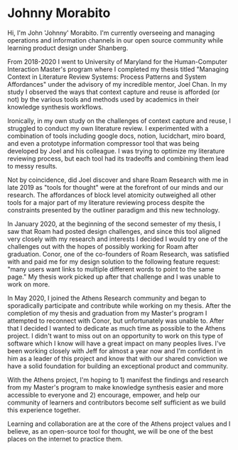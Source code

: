 # Johnny Morabito

Hi, I'm John 'Johnny' Morabito. I'm currently overseeing and managing operations and information channels in our open source community while learning product design under Shanberg.

From 2018-2020 I went to University of Maryland for the Human-Computer Interaction Master's program where I completed my thesis titled "Managing Context in Literature Review Systems: Process Patterns and System Affordances" under the advisory of my incredible mentor, Joel Chan. In my study I observed the ways that context capture and reuse is afforded \(or not\) by the various tools and methods used by academics in their knowledge synthesis workflows.

Ironically, in my own study on the challenges of context capture and reuse, I struggled to conduct my own literature review. I experimented with a combination of tools including google docs, notion, lucidchart, miro board, and even a prototype information compressor tool that was being developed by Joel and his colleague. I was trying to optimize my literature reviewing process, but each tool had its tradeoffs and combining them lead to messy results.

Not by coincidence, did Joel discover and share Roam Research with me in late 2019 as "tools for thought" were at the forefront of our minds and our research. The affordances of block level atomicity outweighed all other tools for a major part of my literature reviewing process despite the constraints presented by the outliner paradigm and this new technology.

In January 2020, at the beginning of the second semester of my thesis, I saw that Roam had posted design challenges, and since this tool aligned very closely with my research and interests I decided I would try one of the challenges out with the hopes of possibly working for Roam after graduation. Conor, one of the co-founders of Roam Research, was satisfied with and paid me for my design solution to the following feature request: "many users want links to multiple different words to point to the same page." My thesis work picked up after that challenge and I was unable to work on more.

In May 2020, I joined the Athens Research community and began to sporadically participate and contribute while working on my thesis. After the completion of my thesis and graduation from my Master's program I attempted to reconnect with Conor, but unfortunately was unable to. After that I decided I wanted to dedicate as much time as possible to the Athens project. I didn't want to miss out on an opportunity to work on this type of software which I know will have a great impact on many peoples lives. I've been working closely with Jeff for almost a year now and I'm confident in him as a leader of this project and know that with our shared conviction we have a solid foundation for building an exceptional product and community. 

With the Athens project, I'm hoping to 1\) manifest the findings and research from my Master's program to make knowledge synthesis easier and more accessible to everyone and 2\) encourage, empower, and help our community of learners and contributors become self sufficient as we build this experience together.

Learning and collaboration are at the core of the Athens project values and I believe, as an open-source tool for thought, we will be one of the best places on the internet to practice them.

